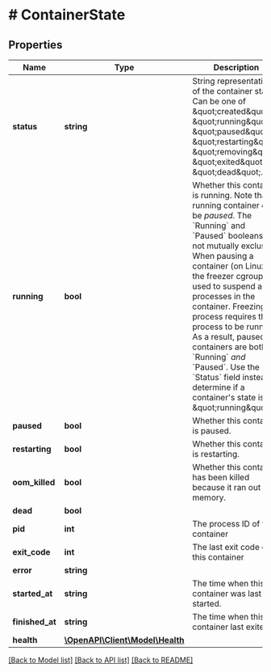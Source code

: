 # # ContainerState

## Properties

Name | Type | Description | Notes
------------ | ------------- | ------------- | -------------
**status** | **string** | String representation of the container state. Can be one of \&quot;created\&quot;, \&quot;running\&quot;, \&quot;paused\&quot;, \&quot;restarting\&quot;, \&quot;removing\&quot;, \&quot;exited\&quot;, or \&quot;dead\&quot;. | [optional]
**running** | **bool** | Whether this container is running.  Note that a running container can be _paused_. The &#x60;Running&#x60; and &#x60;Paused&#x60; booleans are not mutually exclusive:  When pausing a container (on Linux), the freezer cgroup is used to suspend all processes in the container. Freezing the process requires the process to be running. As a result, paused containers are both &#x60;Running&#x60; _and_ &#x60;Paused&#x60;.  Use the &#x60;Status&#x60; field instead to determine if a container&#39;s state is \&quot;running\&quot;. | [optional]
**paused** | **bool** | Whether this container is paused. | [optional]
**restarting** | **bool** | Whether this container is restarting. | [optional]
**oom_killed** | **bool** | Whether this container has been killed because it ran out of memory. | [optional]
**dead** | **bool** |  | [optional]
**pid** | **int** | The process ID of this container | [optional]
**exit_code** | **int** | The last exit code of this container | [optional]
**error** | **string** |  | [optional]
**started_at** | **string** | The time when this container was last started. | [optional]
**finished_at** | **string** | The time when this container last exited. | [optional]
**health** | [**\OpenAPI\Client\Model\Health**](Health.md) |  | [optional]

[[Back to Model list]](../../README.md#models) [[Back to API list]](../../README.md#endpoints) [[Back to README]](../../README.md)

